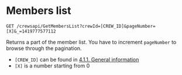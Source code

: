 # Members list

```
GET /crewsapi/GetMembersList?crewId=[CREW_ID]&pageNumber=[X]&_=1419777577112
```

Returns a part of the member list. You have to increment `pageNumber` to browse through the pagination.

* `[CREW_ID]` can be found in [4.1.1. General information](#411-general-information)
* `[X]` is a number starting from 0
